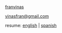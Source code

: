 <link rel="stylesheet" href="https://maxcdn.bootstrapcdn.com/font-awesome/4.4.0/css/font-awesome.min.css">

 <i class="fa fa-github" style="font-size:20px;"></i> [franvinas](https://github.com/franvinas)

 <i class="fa fa-envelope" style="font-size:20px;"></i> [vinasfran@gmail.com](mailto:vinasfran@gmail.com)
 
 <i class="fa fa-file" style="font-size:20px;"></i> resume: [english](https://github.com/franvinas/eng-resume.pdf) \| [spanish](https://github.com/franvinas/spa-resume.pdf)
